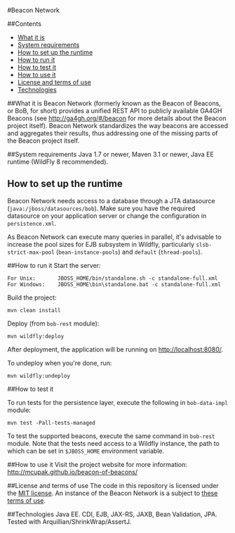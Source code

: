 #Beacon Network

##Contents

* [What it is](#what-it-is)
* [System requirements](#system-requirements)
* [How to set up the runtime](#how-to-set-up-the-runtime)
* [How to run it](#how-to-run-it)
* [How to test it](#how-to-test-it)
* [How to use it](#how-to-use-it)
* [License and terms of use](#license-and-terms-of-use)
* [Technologies](#technologies)

##What it is
Beacon Network (formerly known as the Beacon of Beacons, or BoB, for short) provides a unified REST API to publicly available GA4GH Beacons (see <http://ga4gh.org/#/beacon> for more details about the Beacon project itself). Beacon Network standardizes the way beacons are accessed and aggregates their results, thus addressing one of the missing parts of the Beacon project itself.

##System requirements
Java 1.7 or newer, Maven 3.1 or newer, Java EE runtime (WildFly 8 recommended).

## How to set up the runtime
Beacon Network needs access to a database through a JTA datasource (`java:/jboss/datasources/bob`). Make sure you have the required datasource on your application server or change the configuration in `persistence.xml`.

As Beacon Network can execute many queries in parallel, it's advisable to increase the pool sizes for EJB subsystem in Wildfly, particularly `slsb-strict-max-pool` (`bean-instance-pools`) and `default` (`thread-pools`).

##How to run it
Start the server:

    For Unix:       JBOSS_HOME/bin/standalone.sh -c standalone-full.xml
    For Windows:    JBOSS_HOME\bin\standalone.bat -c standalone-full.xml

Build the project:

    mvn clean install

Deploy (from `bob-rest` module):

    mvn wildfly:deploy

After deployment, the application will be running on <http://localhost:8080/>.

To undeploy when you're done, run:

    mvn wildfly:undeploy


##How to test it

To run tests for the persistence layer, execute the following in `bob-data-impl` module:

    mvn test -Pall-tests-managed

To test the supported beacons, execute the same command in `bob-rest` module. Note that the tests need access to a Wildfly instance, the path to which can be set in `$JBOSS_HOME` environment variable.

##How to use it
Visit the project website for more information: <http://mcupak.github.io/beacon-of-beacons/>

##License and terms of use
The code in this repository is licensed under the [MIT license](http://opensource.org/licenses/MIT). An instance of the Beacon Network is a subject to [these terms of use](http://beacon-network.org/#/terms).

##Technologies
Java EE. CDI, EJB, JAX-RS, JAXB, Bean Validation, JPA. Tested with Arquillian/ShrinkWrap/AssertJ.
